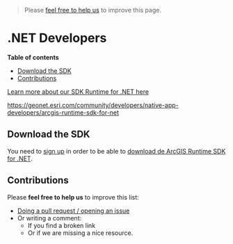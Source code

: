 > Please [feel free to help us](#contributions) to improve this page.

# .NET Developers
<!-- START doctoc generated TOC please keep comment here to allow auto update -->
<!-- DON'T EDIT THIS SECTION, INSTEAD RE-RUN doctoc TO UPDATE -->
**Table of contents**

- [Download the SDK](#download-the-sdk)
- [Contributions](#contributions)

<!-- END doctoc generated TOC please keep comment here to allow auto update -->


[Learn more about our SDK Runtime for .NET here](https://developers.arcgis.com/net/latest)

https://geonet.esri.com/community/developers/native-app-developers/arcgis-runtime-sdk-for-net

## Download the SDK

You need to [sign up](https://developers.arcgis.com/sign-up/) in order to be able
to [download de ArcGIS Runtime SDK for .NET](https://developers.arcgis.com/downloads/).

## Contributions
Please **feel free to help us** to improve this list:

* [Doing a pull request / opening an issue](https://github.com/hhkaos/awesome-arcgis#contributions)
* Or writing a comment:
  * If you find a broken link
  * Or if we are missing a nice resource.
